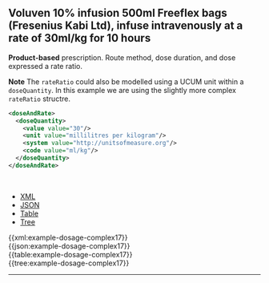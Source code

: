 ## Voluven 10% infusion 500ml Freeflex bags (Fresenius Kabi Ltd), infuse intravenously at a rate of 30ml/kg for 10 hours

<div class="nhsd-a-box nhsd-a-box--bg-light-blue nhsd-!t-margin-bottom-6 nhsd-t-body">
  <strong>Product-based</strong> prescription. Route method, dose duration, and dose expressed a rate ratio.
</div>

**Note** The `rateRatio` could also be modelled using a UCUM unit within a `doseQuantity`.
In this example we are using the slightly more complex `rateRatio` structre.

```xml
<doseAndRate>
  <doseQuantity>
    <value value="30"/>
    <unit value="millilitres per kilogram"/>
    <system value="http://unitsofmeasure.org"/>
    <code value="ml/kg"/>
  </doseQuantity>
</doseAndRate>
```
<br />

<!--// start of code snippet -->
<div>
    <ul class="nav nav-tabs" role="tablist">
      <li role="presentation" class="active">
        <a href="#xml-25" aria-controls="xml" role="tab" data-toggle="tab">XML</a>
      </li>
      <li role="presentation">
        <a href="#json-25" aria-controls="json" role="tab" data-toggle="tab">JSON</a>
      </li>
        <li role="presentation">
        <a href="#table-25" aria-controls="table" role="tab" data-toggle="tab">Table</a>
      </li>
      <li role="presentation">
        <a href="#tree-25" aria-controls="tree" role="tab" data-toggle="tab">Tree</a>
      </li>
  </ul>

  <!-- Tab panes -->
  <div class="tab-content snippet">
    <div role="tabpanel" class="tab-pane active" id="xml-25">
      {{xml:example-dosage-complex17}}
    </div>
    <div role="tabpanel" class="tab-pane" id="json-25">
      {{json:example-dosage-complex17}}
    </div>
    <div role="tabpanel" class="tab-pane" id="table-25">
      {{table:example-dosage-complex17}}
    </div>
    <div role="tabpanel" class="tab-pane" id="tree-25">
      {{tree:example-dosage-complex17}}
    </div>
  </div>
</div>
<!--// end of code snippet -->

---